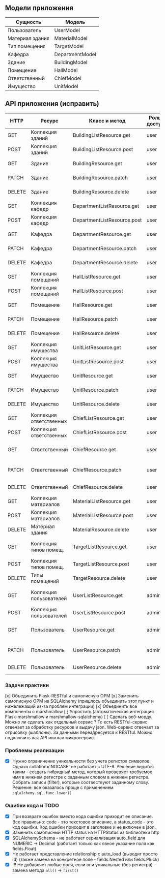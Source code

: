 ## Модели приложения

| Сущность        | Модель          |
| --------------- | --------------- |
| Пользователь    | UserModel       |
| Материал здания | MaterialModel   |
| Тип помещения   | TargetModel     |
| Кафедра         | DepartmentModel |
| Здание          | BuildingModel   |
| Помещение       | HallModel       |
| Ответственный   | ChiefModel      |
| Имущество       | UnitModel       |

## API приложения (исправить)

| HTTP    | Ресурс                  | Класс и метод               | Роль в доступе | Описание                           |
| ------- | ----------------------- | --------------------------- | -------------- | ---------------------------------- |
| GET     | Коллекция зданий        | BuildingListResource.get    | user           | Получает все здания
| POST    | Коллекция зданий        | BuildingListResource.post   | user           | Создает новое здание
| GET     | Здание                  | BuildingResource.get        | user           | Получает одно здание
| PATCH   | Здание                  | BuildingResource.patch      | user           | Обновляет одно здание
| DELETE  | Здание                  | BuildingResource.delete     | user           | Удаляет одно здание
| GET     | Коллекция кафедр        | DepartmentListResource.get  | user           | Получает все кафедры
| POST    | Коллекция кафедр        | DepartmentListResource.post | user           | Создает новую кафедру
| GET     | Кафедра                 | DepartmentResource.get      | user           | Получает одно кафедру
| PATCH   | Кафедра                 | DepartmentResource.patch    | user           | Обновляет одно кафедру
| DELETE  | Кафедра                 | DepartmentResource.delete   | user           | Удаляет одно кафедру
| GET     | Коллекция помещений     | HallListResource.get        | user           | Получает все помещения
| POST    | Коллекция помещений     | HallListResource.post       | user           | Создает новое помещение
| GET     | Помещение               | HallResource.get            | user           | Получает одно помещение
| PATCH   | Помещение               | HallResource.patch          | user           | Обновляет одно помещение
| DELETE  | Помещение               | HallResource.delete         | user           | Удаляет одно помещение
| GET     | Коллекция имущества     | UnitListResource.get        | user           | Получает все имущество
| POST    | Коллекция имущества     | UnitListResource.post       | user           | Создает новое имущество
| GET     | Имущество               | UnitResource.get            | user           | Получает одно имущество
| PATCH   | Имущество               | UnitResource.patch          | user           | Обновляет одно имущество
| DELETE  | Имущество               | UnitResource.delete         | user           | Удаляет одно имущество
| GET     | Коллекция ответственных | ChiefListResource.get       | user           | Получает всех ответственных
| POST    | Коллекция ответственных | ChiefListResource.post      | user           | Создает нового ответственного
| GET     | Ответственный           | ChiefResource.get           | user           | Получает одного ответственного
| PATCH   | Ответственный           | ChiefResource.patch         | user           | Обновляет одного ответственного
| DELETE  | Ответственный           | ChiefResource.delete        | user           | Удаляет одного ответственного
| GET     | Коллекция материалов    | MaterialListResource.get    | user           | Получает все материалы
| POST    | Коллекция материалов    | MaterialListResource.post   | user           | Создает новый материал
| DELETE  | Материал здания         | MaterialResource.delete     | user           | Удаляет материал
| GET     | Коллекция типов помещ.  | TargetListResource.get      | user           | Получает все типы помещений
| POST    | Коллекция типов помещ.  | TargetListResource.post     | user           | Создает новый тип помещения
| DELETE  | Типы помещений          | TargetResource.delete       | user           | Удаляет тип помещения
| GET     | Коллекция пользователей | UserListResource.get        | admin          | Получает всех сохраненных пользователей
| POST    | Коллекция пользователей | UserListResource.post       | admin          | Создает нового пользователя
| GET     | Пользователь            | UserResource.get            | admin          | Получает существующего пользователя
| PATCH   | Пользователь            | UserResource.patch          | admin          | Обновляет одного пользователя
| DELETE  | Пользователь            | UserResource.delete         | admin          | Удаляет одного пользователя


### Задачи практики

[x] Объединить Flask-RESTful и самописную ОРМ
[x] Заменить самописную ОРМ на SQLAlchemy (пришлось объединить этот пункт и нижележащий из-за проблем интеграции)
[x] Объединить все компоненты с marshmallow
[ ] Упростить (автоматическая интеграция Flask-marshmallow и marshmallow-sqlalchemy)
[ ] Сделать веб-морду. Можно ли сделать как отдельный сервис ?
    То есть RESTful-сервис отвечает за обработку ресурсов и выдачу json.
    Web-сервис отвечает за отрисовку (шаблоны). За данными переадресуется к RESTful.
    Можно подключить как API или как микросервис.

### Проблемы реализации

- [x] Нужно ограничение уникальности без учета регистра символов. Однако collation='NOCASE' не работает с UTF-8.
      Решение видится таким - создать гибридный метод, который проверяет требуемое имя в нижнем регистре
      с заданным словом в нижнем регистре. Собрать записи (filter), которые соотвествуют заданному слову.
      Решение: все оказалось проще с применением `sqlalchemy.sql.func.lower()`

### Ошибки кода и TODO

- [x] При возврате ошибок вместо кода ошибки приходит ее описание.
      Все правильно: code - это текстовое описание, а status_code - это код ошибки.
      Код ошибки приходит в заголовке и не включен в json.
- [x] Заменить самописный HTTP status на HTTPStatus из библиотеки http
- [x] SQLAlchemySchema - не работает сериализация auto_field для NUMERIC -> Decimal
      (работает только как явное указание поля как fields.Float)
- [x] Не работает представление relationship с auto_load (выводит просто id)
      (также замена на конкретное поле - fields.Nested или fields.Pluck)
- [x] !!! Не добавляет любые поля, если они уникальные (без регистра) - замена метода `all()` -> `first()`